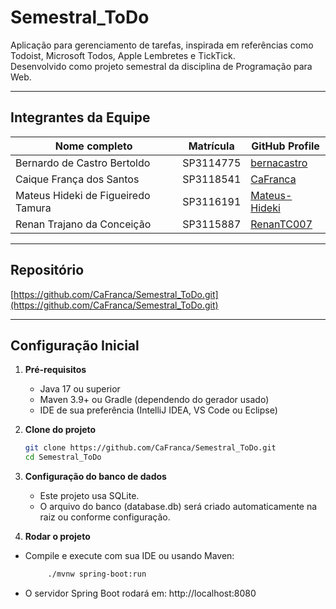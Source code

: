 #  Semestral_ToDo

Aplicação para gerenciamento de tarefas, inspirada em referências como Todoist, Microsoft Todos, Apple Lembretes e TickTick.  
Desenvolvido como projeto semestral da disciplina de Programação para Web.

---

##  Integrantes da Equipe

| Nome completo                        | Matrícula  | GitHub Profile                      |
| ------------------------------------- | ---------- | ----------------------------------- |
| Bernardo de Castro Bertoldo           | SP3114775  | [bernacastro](https://github.com/bernacastro) |
| Caique França dos Santos              | SP3118541  | [CaFranca](https://github.com/CaFranca) |
| Mateus Hideki de Figueiredo Tamura    | SP3116191  | [Mateus-Hideki](https://github.com/Mateus-Hideki) |
| Renan Trajano da Conceição            | SP3115887  | [RenanTC007](https://github.com/RenanTC007) |

---

##  Repositório

[https://github.com/CaFranca/Semestral_ToDo.git](https://github.com/CaFranca/Semestral_ToDo.git)

---

##  Configuração Inicial

1. **Pré-requisitos**
   - Java 17 ou superior
   - Maven 3.9+ ou Gradle (dependendo do gerador usado)
   - IDE de sua preferência (IntelliJ IDEA, VS Code ou Eclipse)

2. **Clone do projeto**
   ```bash
   git clone https://github.com/CaFranca/Semestral_ToDo.git
   cd Semestral_ToDo

3. **Configuração do banco de dados**
   - Este projeto usa SQLite.
   - O arquivo do banco (database.db) será criado automaticamente na raiz ou conforme configuração.

4. **Rodar o projeto**
- Compile e execute com sua IDE ou usando Maven:
   ```bash
        ./mvnw spring-boot:run
- O servidor Spring Boot rodará em: http://localhost:8080



